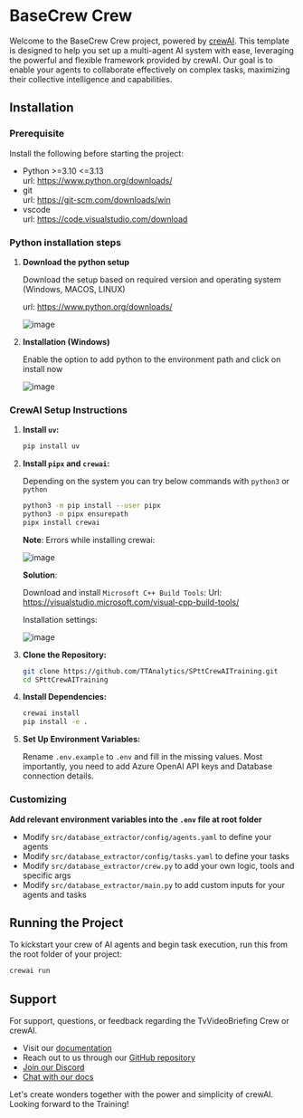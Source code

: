 # BaseCrew Crew

Welcome to the BaseCrew Crew project, powered by [crewAI](https://crewai.com). This template is designed to help you set up a multi-agent AI system with ease, leveraging the powerful and flexible framework provided by crewAI. Our goal is to enable your agents to collaborate effectively on complex tasks, maximizing their collective intelligence and capabilities.

## Installation

### Prerequisite

Install the following before starting the project:

- Python >=3.10 <=3.13<br>
  url: https://www.python.org/downloads/
- git<br>
  url: https://git-scm.com/downloads/win
- vscode<br>
  url: https://code.visualstudio.com/download

### Python installation steps

1. **Download the python setup**
   
    Download the setup based on required version and operating system (Windows, MACOS, LINUX)
  
    url: https://www.python.org/downloads/

    ![image](https://github.com/user-attachments/assets/cf5cb6b2-574a-4e07-91d9-a23d23808271)
       
2. **Installation (Windows)**

   Enable the option to add python to the environment path and click on install now

   ![image](https://github.com/user-attachments/assets/5e13072d-1d84-4d35-9dd6-f0ca8578b03d)  

### CrewAI Setup Instructions

1. **Install `uv`:**

   ```bash
   pip install uv
   ```
   
2. **Install `pipx` and `crewai`:**

   Depending on the system you can try below commands with `python3` or `python`
   
   ```bash
   python3 -m pip install --user pipx
   python3 -m pipx ensurepath
   pipx install crewai
   ```

   **Note**: Errors while installing crewai:
   
   ![image](https://github.com/user-attachments/assets/b546bf69-61f4-4150-b6ba-19b52002e6d4)

   **Solution**:
   
   Download and install `Microsoft C++ Build Tools`:
  Url: https://visualstudio.microsoft.com/visual-cpp-build-tools/

   Installation settings:
      
   ![image](https://github.com/user-attachments/assets/120f2aa4-20db-4194-adf6-3cabaa5f6290)

   
4. **Clone the Repository:**

   ```bash
   git clone https://github.com/TTAnalytics/SPttCrewAITraining.git
   cd SPttCrewAITraining
   ```

5. **Install Dependencies:**

   ```bash
   crewai install
   pip install -e .
   ```

6. **Set Up Environment Variables:**

   Rename `.env.example` to `.env` and fill in the missing values. Most importantly, you need to add Azure OpenAI API keys and Database connection details.


### Customizing

**Add relevant environment variables into the `.env` file at root folder**

- Modify `src/database_extractor/config/agents.yaml` to define your agents
- Modify `src/database_extractor/config/tasks.yaml` to define your tasks
- Modify `src/database_extractor/crew.py` to add your own logic, tools and specific args
- Modify `src/database_extractor/main.py` to add custom inputs for your agents and tasks

## Running the Project

To kickstart your crew of AI agents and begin task execution, run this from the root folder of your project:

```bash
crewai run
```

## Support

For support, questions, or feedback regarding the TvVideoBriefing Crew or crewAI.
- Visit our [documentation](https://docs.crewai.com)
- Reach out to us through our [GitHub repository](https://github.com/joaomdmoura/crewai)
- [Join our Discord](https://discord.com/invite/X4JWnZnxPb)
- [Chat with our docs](https://chatg.pt/DWjSBZn)

Let's create wonders together with the power and simplicity of crewAI. Looking forward to the Training!
